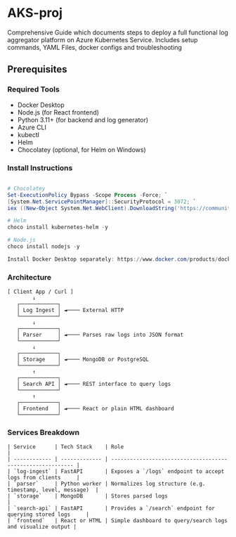 # AKS-proj
Comprehensive Guide which documents steps to deploy a full functional log aggregator platform on Azure Kubernetes Service. Includes setup commands, YAML Files, docker configs and troubleshooting


## Prerequisites

### Required Tools

- Docker Desktop
- Node.js (for React frontend)
- Python 3.11+ (for backend and log generator)
- Azure CLI
- kubectl
- Helm
- Chocolatey (optional, for Helm on Windows)

### Install Instructions

```powershell

# Chocolatey
Set-ExecutionPolicy Bypass -Scope Process -Force; `
[System.Net.ServicePointManager]::SecurityProtocol = 3072; `
iex ((New-Object System.Net.WebClient).DownloadString('https://community.chocolatey.org/install.ps1'))

# Helm
choco install kubernetes-helm -y

# Node.js
choco install nodejs -y

Install Docker Desktop separately: https://www.docker.com/products/docker-desktop

```

### Architecture

```layout
[ Client App / Curl ] 
        ↓
   ┌────────────┐
   │ Log Ingest │ ◄──── External HTTP
   └────────────┘
        ↓
   ┌────────────┐
   │ Parser     │ ◄──── Parses raw logs into JSON format
   └────────────┘
        ↓
   ┌────────────┐
   │ Storage    │ ◄──── MongoDB or PostgreSQL
   └────────────┘
        ↑
   ┌────────────┐
   │ Search API │ ◄──── REST interface to query logs
   └────────────┘
        ↑
   ┌────────────┐
   │ Frontend   │ ◄──── React or plain HTML dashboard
   └────────────┘
```

### Services Breakdown

```Services Breakdown
| Service      | Tech Stack    | Role                                                       |
| ------------ | ------------- | ---------------------------------------------------------- |
| `log-ingest` | FastAPI       | Exposes a `/logs` endpoint to accept logs from clients     |
| `parser`     | Python worker | Normalizes log structure (e.g. timestamp, level, message)  |
| `storage`    | MongoDB       | Stores parsed logs                                         |
| `search-api` | FastAPI       | Provides a `/search` endpoint for querying stored logs     |
| `frontend`   | React or HTML | Simple dashboard to query/search logs and visualize output |




